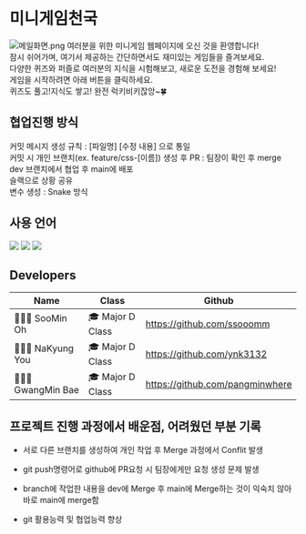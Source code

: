 # 미니게임천국
![메일화면.png](https://github.com/ssooomm/git-term-project/blob/main/image/main.png)
여러분을 위한 미니게임 웹페이지에 오신 것을 환영합니다! <br> 잠시 쉬어가며, 여기서 제공하는 간단하면서도 재미있는 게임들을 즐겨보세요. <br>
다양한 퀴즈와 퍼즐로 여러분의 지식을 시험해보고, 새로운 도전을 경험해 보세요! <br> 게임을 시작하려면 아래 버튼을 클릭하세요.<br>
퀴즈도 풀고!지식도 쌓고! 완전 럭키비키잖앙~🍀

## 협업진행 방식
커밋 메시지 생성 규칙 : [파일명] [수정 내용] 으로 통일<br>
커밋 시 개인 브랜치(ex. feature/css-[이름]) 생성 후 PR : 팀장이 확인 후 merge<br>
dev 브랜치에서 협업 후 main에 배포<br>
슬랙으로 상황 공유<br>
변수 생성 : Snake 방식

## 사용 언어
<img src="https://img.shields.io/badge/html5-E34F26?style=plastic&logo=html5&logoColor=white"/>
<img src="https://img.shields.io/badge/css3-1572B6?style=plastic&logo=css3&logoColor=white"/>
<img src="https://img.shields.io/badge/javascript-F7DF1E?style=plastic&logo=javascript&logoColor=white"/>

## Developers
| Name | Class | Github |
|-|-|-|
| 👩🏻‍💻 SooMin Oh | 🎓 Major D Class | https://github.com/ssooomm |
| 👩🏻‍💻 NaKyung You | 🎓 Major D Class | https://github.com/ynk3132 |
| 👨🏻‍💻 GwangMin Bae | 🎓 Major D Class | https://github.com/pangminwhere |

## 프로젝트 진행 과정에서 배운점, 어려웠던 부분 기록
- 서로 다른 브랜치를 생성하여 개인 작업 후 Merge 과정에서 Conflit 발생
- git push명령어로 github에 PR요청 시 팀장에게만 요청 생성 문제 발생
- branch에 작업한 내용을 dev에 Merge 후 main에 Merge하는 것이 익숙치 않아 바로 main에 merge함

- git 활용능력 및 협업능력 향상
